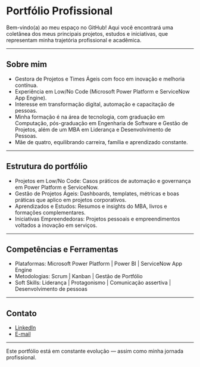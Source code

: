 # Portfólio Profissional

Bem-vindo(a) ao meu espaço no GitHub!
Aqui você encontrará uma coletânea dos meus principais projetos, estudos e iniciativas, que representam minha trajetória profissional e acadêmica.

---

## Sobre mim

- Gestora de Projetos e Times Ágeis com foco em inovação e melhoria contínua.
- Experiência em Low/No Code (Microsoft Power Platform e ServiceNow App Engine).
- Interesse em transformação digital, automação e capacitação de pessoas.
- Minha formação é na área de tecnologia, com graduação em Computação, pós-graduação em Engenharia de Software e Gestão de Projetos, além de um MBA em Liderança e Desenvolvimento de Pessoas.
- Mãe de quatro, equilibrando carreira, família e aprendizado constante.

---

## Estrutura do portfólio

- Projetos em Low/No Code: Casos práticos de automação e governança em Power Platform e ServiceNow.
- Gestão de Projetos Ágeis: Dashboards, templates, métricas e boas práticas que aplico em projetos corporativos.
- Aprendizados e Estudos: Resumos e insights do MBA, livros e formações complementares.
- Iniciativas Empreendedoras: Projetos pessoais e empreendimentos voltados a inovação em serviços.

---

## Competências e Ferramentas

- Plataformas: Microsoft Power Platform | Power BI | ServiceNow App Engine
- Metodologias: Scrum | Kanban | Gestão de Portfólio
- Soft Skills: Liderança | Protagonismo | Comunicação assertiva | Desenvolvimento de pessoas

---

## Contato

- [LinkedIn](https://www.linkedin.com/alinefidelis)  
- [E-mail](mailto:alinefidelis@live.com)  

---

Este portfólio está em constante evolução — assim como minha jornada profissional.
